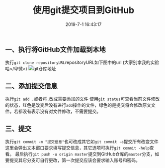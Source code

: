 ﻿---
title: 使用git提交项目到GitHub
date: 2019-7-1 16:43:17
tags:
 - Git
categories:
 - Git

---
## 一、执行将GitHub文件加载到本地
执行`git clone repositoryURL`repositoryURL如下图中的url (大家别拿我的实验哈</卑微>)
![git仓库地址](https://img-blog.csdnimg.cn/20190623192124993.png)

## 二、添加提交信息
执行`git add .`或者将`.`改成需要添加的文件
使用`git status`可查看当前文件修改的状态，红色是改变后没有进行`add`操作的文件，绿色的是提交将会修改原文文件。若都没有表示没有对文件修改，不需要提交。
## 三、提交
执行`git commit -m "提交信息"`也可改成其它如`git commit -a`提交所有改变文件这里会弹出文本窗口要求填写提交信息，其它选项可执行`git commit -help`查看。
最后执行`git push -u origin master`提交到GitHub仓库的`master`分支，如要提交其它分支可自行更改，第一次提交应该会要求输入账号和密码。

